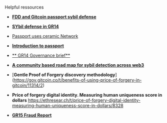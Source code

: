
Helpful ressources

- [**FDD and Gitcoin passport sybil defense**](https://gov.gitcoin.co/t/closing-the-gap-between-fdd-and-gitcoin-passport-sybil-defenses/11218)
    
- [**SYbil defense in GR14**](https://go.gitcoin.co/blog/streamlining-sybil-defense)
- [Passport uses ceramic Network](https://ceramic.network/)

- [**Introduction to passport**](https://go.gitcoin.co/blog/intro-to-passport)


- [** GR14 Governance brief**](https://gov.gitcoin.co/t/gr14-governance-brief/11050)

- [**A community based road map for sybil detection across web3**](https://go.gitcoin.co/blog/a-community-based-roadmap-for-sybil-detection-across-web-3)

- [**Gentle Proof of Forgery discovery methodology**]
(https://gov.gitcoin.co/t/benefits-of-using-price-of-forgery-in-gitcoin/11314/2)

- **Price of forgery digital identity. Measuring human uniqueness score in dollars**
https://ethresear.ch/t/price-of-forgery-digital-identity-measuring-human-uniqueness-score-in-dollars/8328

- [**GR15 Fraud Report**](https://gov.gitcoin.co/t/gr15-fraud-report/11609)








